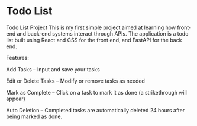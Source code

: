 # Todo List
Todo List Project
This is my first simple project aimed at learning how front-end and back-end systems interact through APIs. The application is a todo list built using React and CSS for the front end, and FastAPI for the back end.


Features:

Add Tasks – Input and save your tasks

Edit or Delete Tasks – Modify or remove tasks as needed

Mark as Complete – Click on a task to mark it as done (a strikethrough will appear)

Auto Deletion – Completed tasks are automatically deleted 24 hours after being marked as done.
